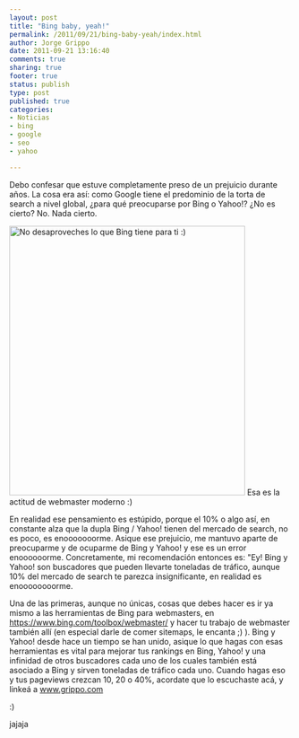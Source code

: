 ```yaml
--- 
layout: post
title: "Bing baby, yeah!"
permalink: /2011/09/21/bing-baby-yeah/index.html
author: Jorge Grippo
date: 2011-09-21 13:16:40
comments: true
sharing: true
footer: true
status: publish
type: post
published: true
categories: 
- Noticias
- bing
- google
- seo
- yahoo

---
```

<!-- 246 -->
Debo confesar que estuve completamente preso de un prejuicio durante años. La cosa era así: como Google tiene el predominio de la torta de search a nivel global, ¿para qué preocuparse por Bing o Yahoo!? ¿No es cierto?<!--more--> No. Nada cierto.

<caption id="" align="alignnone" width="421"><img title="Esa es la actitud" src="https://www.mundoimperfecto.com/wp-content/uploads/2010/08/austin-powers2.jpg" alt="No desaproveches lo que Bing tiene para ti :)" width="421" height="480" /> Esa es la actitud de webmaster moderno :)</caption>

En realidad ese pensamiento es estúpido, porque el 10% o algo así, en constante alza que la dupla Bing / Yahoo! tienen del mercado de search, no es poco, es enooooooorme. Asique ese prejuicio, me mantuvo aparte de preocuparme y de ocuparme de Bing y Yahoo! y ese es un error enoooooorme. Concretamente, mi recomendación entonces es: "Ey! Bing y Yahoo! son buscadores que pueden llevarte toneladas de tráfico, aunque 10% del mercado de search te parezca insignificante, en realidad es enoooooooorme.

Una de las primeras, aunque no únicas, cosas que debes hacer es ir ya mismo a las herramientas de Bing para webmasters, en <a href="https://www.bing.com/toolbox/webmaster/">https://www.bing.com/toolbox/webmaster/</a> y hacer tu trabajo de webmaster también allí (en especial darle de comer sitemaps, le encanta ;) ). Bing y Yahoo! desde hace un tiempo se han unido, asique lo que hagas con esas herramientas es vital para mejorar tus rankings en Bing, Yahoo! y una infinidad de otros buscadores cada uno de los cuales también está asociado a Bing y sirven toneladas de tráfico cada uno. Cuando hagas eso y tus pageviews crezcan 10, 20 o 40%, acordate que lo escuchaste acá, y linkeá a <a title="Avisos Clasificados Grippo" href="https://www.grippo.com">www.grippo.com</a>

:)

jajaja


